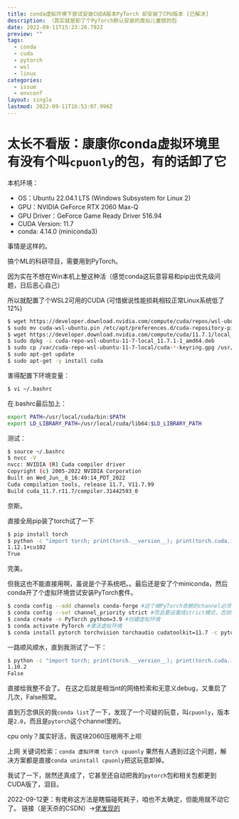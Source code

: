 ```yaml
---
title: conda虚拟环境下尝试安装CUDA版本PyTorch 却安装了CPU版本 [已解决]
description: （其实就是卸了个PyTorch默认安装的类似儿童锁的包
date: 2022-09-11T15:23:28.792Z
preview: ""
tags:
  - conda
  - cuda
  - pytorch
  - wsl
  - linux
categories:
  - issue
  - envconf
layout: single
lastmod: 2022-09-11T16:53:07.996Z
---
```


# **太长不看版：康康你conda虚拟环境里有没有个叫`cpuonly`的包，有的话卸了它**

本机环境：
+ OS：Ubuntu 22.04.1 LTS (Windows Subsystem for Linux 2)
+ GPU：NVIDIA GeForce RTX 2060 Max-Q
+ GPU Driver：GeForce Game Ready Driver 516.94
+ CUDA Version: 11.7
+ conda: 4.14.0 (miniconda3)

事情是这样的。

搞个ML的科研项目，需要用到PyTorch。

因为实在不想在Win本机上整这种活（感觉conda这玩意容易和pip出优先级问题，日后恶心自己）

所以就配置了个WSL2可用的CUDA (可惜据说性能损耗相较正常Linux系统低了12%)
```bash
$ wget https://developer.download.nvidia.com/compute/cuda/repos/wsl-ubuntu/x86_64/cuda-wsl-ubuntu.pin
$ sudo mv cuda-wsl-ubuntu.pin /etc/apt/preferences.d/cuda-repository-pin-600
$ wget https://developer.download.nvidia.com/compute/cuda/11.7.1/local_installers/cuda-repo-wsl-ubuntu-11-7-local_11.7.1-1_amd64.deb
$ sudo dpkg -i cuda-repo-wsl-ubuntu-11-7-local_11.7.1-1_amd64.deb
$ sudo cp /var/cuda-repo-wsl-ubuntu-11-7-local/cuda-*-keyring.gpg /usr/share/keyrings/
$ sudo apt-get update
$ sudo apt-get -y install cuda
```

害得配置下环境变量：
```bash
$ vi ~/.bashrc
```

在.bashrc最后加上：
```bash
export PATH=/usr/local/cuda/bin:$PATH
export LD_LIBRARY_PATH=/usr/local/cuda/lib64:$LD_LIBRARY_PATH
```

测试：
```bash
$ source ~/.bashrc
$ nvcc -V
nvcc: NVIDIA (R) Cuda compiler driver
Copyright (c) 2005-2022 NVIDIA Corporation
Built on Wed_Jun__8_16:49:14_PDT_2022
Cuda compilation tools, release 11.7, V11.7.99
Build cuda_11.7.r11.7/compiler.31442593_0
```

奈斯。

直接全局pip装了torch试了一下
```bash
$ pip install torch
$ python -c "import torch; print(torch.__version__); print(torch.cuda.is_available())"
1.12.1+cu102
True
```

完美。

但我这也不能直接用啊，虽说是个子系统吧。。最后还是安了个miniconda，然后conda开了个虚拟环境尝试安装PyTorch套件。
```bash
$ conda config --add channels conda-forge #这个被PyTorch依赖的channel必须要先加上
$ conda config --set channel_priority strict #而且要设置成strict模式，否则会优先从默认channel里找，找不到才会去conda-forge里找
$ conda create -n PyTorch python=3.9 #创建虚拟环境
$ conda activate PyTorch #激活虚拟环境
$ conda install pytorch torchvision torchaudio cudatoolkit=11.7 -c pytorch -c conda-forge #安装PyTorch
```

一路顺风顺水，直到我测试了一下：
```bash
$ python -c "import torch; print(torch.__version__); print(torch.cuda.is_available())"
1.10.2
False
```

直接给我整不会了。
在这之后就是相当nt的网络检索和无意义debug，又重启了几次，False照常。

直到万念俱灰的我`conda list`了一下，发现了一个可疑的玩意，叫`cpuonly`，版本是`2.0`，而且是`pytorch`这个channel里的。

cpu only？属实好活，我这块2060压根用不上呗

上网 关键词检索：`conda 虚拟环境 torch cpuonly` 果然有人遇到过这个问题，解决方案都是直接`conda uninstall cpuonly`把这玩意卸掉。


我试了一下，居然还真成了，它甚至还自动把我的`pytorch`包和相关包都更到CUDA版了，泪目。

2022-09-12更：有佬称这方法是瞎猫碰死耗子，咱也不太确定，但能用就不动它了。
链接（是天杀的CSDN）→[佬发现的](https://windses.blog.csdn.net/article/details/125910538)